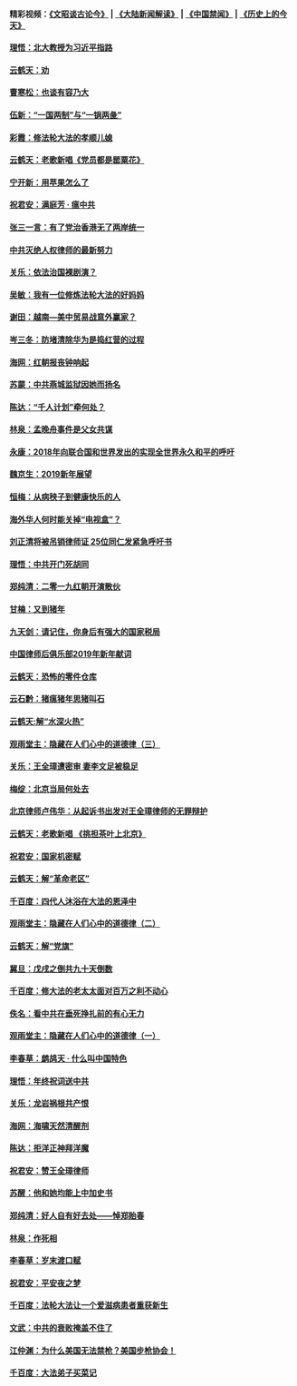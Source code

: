 #### 精彩视频：[《文昭谈古论今》](https://github.com/gfw-breaker/wenzhao/blob/master/README.md?t=01071831) | [《大陆新闻解读》](https://github.com/gfw-breaker/ntdtv-comedy/blob/master/README.md?t=01071831) | [《中国禁闻》](https://github.com/gfw-breaker/ntdtv-news/blob/master/README.md?t=01071831) | [《历史上的今天》](https://github.com/gfw-breaker/today-in-history/blob/master/README.md?t=01071831) 

#### [理悟：北大教授为习近平指路](../pages/nsc993/n10959234.md?t=01071831) 

#### [云鹤天：劝](../pages/nsc993/n10959226.md?t=01071831) 

#### [曹寒松：也谈有容乃大](../pages/nsc993/n10959191.md?t=01071831) 

#### [伍新：“一国两制”与“一锅两彘”](../pages/nsc993/n10958297.md?t=01071831) 

#### [彩霞：修法轮大法的孝顺儿媳](../pages/nsc993/n10958333.md?t=01071831) 

#### [云鹤天：老歌新唱《党员都是罂粟花》](../pages/nsc993/n10958225.md?t=01071831) 

#### [宁开新：用苹果怎么了](../pages/nsc993/n10955962.md?t=01071831) 

#### [祝君安：满庭芳 · 瘟中共](../pages/nsc993/n10955949.md?t=01071831) 

#### [张三一言：有了党治香港无了两岸统一](../pages/nsc993/n10955943.md?t=01071831) 

#### [中共灭绝人权律师的最新努力](../pages/nsc993/n10954725.md?t=01071831) 

#### [关乐：依法治国裸剧演？](../pages/nsc993/n10952420.md?t=01071831) 

#### [吴敏：我有一位修炼法轮大法的好妈妈](../pages/nsc993/n10952484.md?t=01071831) 

#### [谢田：越南—美中贸易战意外赢家？](../pages/nsc993/n10940351.md?t=01071831) 

#### [岑三冬：防堵清除华为是捣红营的过程](../pages/nsc993/n10952342.md?t=01071831) 

#### [海网：红朝报丧钟响起](../pages/nsc993/n10951480.md?t=01071831) 

#### [苏蒙：中共燕城监狱因她而扬名](../pages/nsc993/n10951476.md?t=01071831) 

#### [陈达：“千人计划”牵何处？](../pages/nsc993/n10951466.md?t=01071831) 

#### [林泉：孟晚舟事件是父女共谋](../pages/nsc993/n10947780.md?t=01071831) 

#### [永康：2018年向联合国和世界发出的实现全世界永久和平的呼吁](../pages/nsc993/n10947756.md?t=01071831) 

#### [魏京生：2019新年展望](../pages/nsc993/n10947691.md?t=01071831) 

#### [恒梅：从病秧子到健康快乐的人](../pages/nsc993/n10947469.md?t=01071831) 

#### [海外华人何时能关掉“电视盒”？](../pages/nsc993/n10945406.md?t=01071831) 

#### [刘正清将被吊销律师证 25位同仁发紧急呼吁书](../pages/nsc993/n10944361.md?t=01071831) 

#### [理悟：中共开门死胡同](../pages/nsc993/n10944908.md?t=01071831) 

#### [郑纯清：二零一九红朝开演散伙](../pages/nsc993/n10944905.md?t=01071831) 

#### [甘楠：又到猪年](../pages/nsc993/n10944903.md?t=01071831) 

#### [九天剑：请记住，你身后有强大的国家税局](../pages/nsc993/n10944885.md?t=01071831) 

#### [中国律师后俱乐部2019年新年献词](../pages/nsc993/n10944348.md?t=01071831) 

#### [云鹤天：恐怖的零件仓库](../pages/nsc993/n10942847.md?t=01071831) 

#### [云石黔：猪瘟猪年思猪叫石](../pages/nsc993/n10943180.md?t=01071831) 

#### [云鹤天:解“水深火热”](../pages/nsc993/n10942828.md?t=01071831) 

#### [观雨堂主：隐藏在人们心中的道德律（三）](../pages/nsc993/n10941445.md?t=01071831) 

#### [关乐：王全璋遭密审 妻李文足被稳足](../pages/nsc993/n10941420.md?t=01071831) 

#### [梅绽：北京当局何处去](../pages/nsc993/n10941407.md?t=01071831) 

#### [北京律师卢伟华：从起诉书出发对王全璋律师的无罪辩护](../pages/nsc993/n10939303.md?t=01071831) 

#### [云鹤天：老歌新唱 《挑担茶叶上北京》](../pages/nsc993/n10937870.md?t=01071831) 

#### [祝君安：国家机密赋](../pages/nsc993/n10937863.md?t=01071831) 

#### [云鹤天：解“革命老区”](../pages/nsc993/n10937858.md?t=01071831) 

#### [千百度：四代人沐浴在大法的恩泽中](../pages/nsc993/n10937630.md?t=01071831) 

#### [观雨堂主：隐藏在人们心中的道德律（二）](../pages/nsc993/n10937219.md?t=01071831) 

#### [云鹤天：解“党旗”](../pages/nsc993/n10937211.md?t=01071831) 

#### [冀旦：戊戌之倒共九十天倒数](../pages/nsc993/n10937168.md?t=01071831) 

#### [千百度：修大法的老太太面对百万之利不动心](../pages/nsc993/n10934913.md?t=01071831) 

#### [佚名：看中共在垂死挣扎前的有心无力](../pages/nsc993/n10934707.md?t=01071831) 

#### [观雨堂主：隐藏在人们心中的道德律（一）](../pages/nsc993/n10934699.md?t=01071831) 

#### [李春草：鹧鸪天 ‧ 什么叫中国特色](../pages/nsc993/n10934694.md?t=01071831) 

#### [理悟：年终祝词送中共](../pages/nsc993/n10933269.md?t=01071831) 

#### [关乐：龙岩祸根共产恨](../pages/nsc993/n10933253.md?t=01071831) 

#### [海网：海啸天然清醒剂](../pages/nsc993/n10933251.md?t=01071831) 

#### [陈达：拒洋正神拜洋魔](../pages/nsc993/n10933235.md?t=01071831) 

#### [祝君安：赞王全璋律师](../pages/nsc993/n10933273.md?t=01071831) 

#### [苏醒：他和她均能上中加史书](../pages/nsc993/n10933262.md?t=01071831) 

#### [郑纯清：好人自有好去处——悼郑贻春](../pages/nsc993/n10933256.md?t=01071831) 

#### [林泉：作死相](../pages/nsc993/n10933248.md?t=01071831) 

#### [李春草：岁末渡口赋](../pages/nsc993/n10933243.md?t=01071831) 

#### [祝君安：平安夜之梦](../pages/nsc993/n10931089.md?t=01071831) 

#### [千百度：法轮大法让一个爱滋病患者重获新生](../pages/nsc993/n10931128.md?t=01071831) 

#### [文武：中共的衰败掩盖不住了](../pages/nsc993/n10931085.md?t=01071831) 

#### [江仲渊：为什么美国无法禁枪？美国步枪协会！](../pages/nsc993/n10931078.md?t=01071831) 

#### [千百度：大法弟子买菜记](../pages/nsc993/n10929626.md?t=01071831) 

